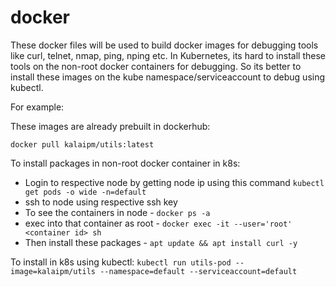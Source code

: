 # docker

These docker files will be used to build docker images for debugging tools like curl, telnet, nmap, ping, nping etc. 
In Kubernetes, its hard to install these tools on the non-root docker containers for debugging. 
So its better to install these images on the kube namespace/serviceaccount to debug using kubectl.

For example:

These images are already prebuilt in dockerhub:

`docker pull kalaipm/utils:latest`

To install packages in non-root docker container in k8s:

* Login to respective node by getting node ip using this command `kubectl get pods -o wide -n=default`
* ssh to node using respective ssh key
* To see the containers in node - `docker ps -a`
* exec into that container as root - `docker exec -it --user='root' <container id> sh`
* Then install these packages - `apt update && apt install curl -y`


To install in k8s using kubectl:
`kubectl run utils-pod --image=kalaipm/utils --namespace=default --serviceaccount=default`

